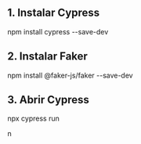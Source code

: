 ## 1. Instalar Cypress

npm install cypress --save-dev

## 2. Instalar Faker
npm install @faker-js/faker --save-dev

## 3. Abrir Cypress
npx cypress run


n
